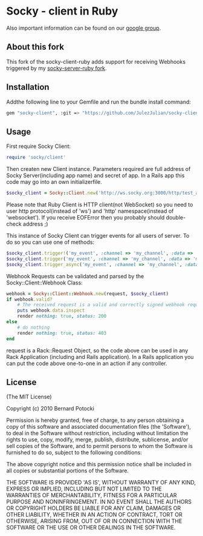 # Socky - client in Ruby

Also important information can be found on our [google group](http://groups.google.com/group/socky-users).

## About this fork
This fork of the socky-client-ruby adds support for receiving Webhooks triggered by my [socky-server-ruby fork](https://github.com/JulezJulian/socky-server-ruby).

## Installation

Addthe following line to your Gemfile and run the bundle install command:
``` bash
gem "socky-client", :git => "https://github.com/JulezJulian/socky-client-ruby.git"
```

## Usage

First require Socky Client:

``` ruby
require 'socky/client'
```

Then createn new Client instance. Parameters required are full address of Socky Server(including app name) and secret of app. In a Rails app this code may go into an own initializerfile.

``` ruby
$socky_client = Socky::Client.new('http://ws.socky.org:3000/http/test_app', 'my_secret')
```

Please note that Ruby Client is HTTP client(not WebSocket) so you need to user http protocol(instead of 'ws') and 'http' namespace(instead of 'websocket'). If you receive EOFError then you probably should double-check address ;)

This instance of Socky Client can trigger events for all users of server. To do so you can use one of methods:

``` ruby
$socky_client.trigger!('my_event', :channel => 'my_channel', :data => 'my data') # Will raise on error
$socky_client.trigger('my_event', :channel => 'my_channel', :data => 'my data') # Will return false on error
$socky_client.trigger_async('my_event', :channel => 'my_channel', :data => 'my data') # Async method
```

Webhook Requests can be validated and parsed by the Socky::Client::Webhook Class:

``` ruby
webhook = Socky::Client::Webhook.new(request, $socky_client)
if webhook.valid?
	# The received request is a valid and correctly signed webhook request. Handle the received events
	puts webhook.data.inspect
	render nothing: true, status: 200
else
	# do nothing
	render nothing: true, status: 403
end
```

request is a Rack::Request Object, so the code above can be used in any Rack Application (including and Rails application). In a Rails application you can put the code above one-to-one in an action if any controller.

## License

(The MIT License)

Copyright (c) 2010 Bernard Potocki

Permission is hereby granted, free of charge, to any person obtaining a copy of this software and associated documentation files (the 'Software'), to deal in the Software without restriction, including without limitation the rights to use, copy, modify, merge, publish, distribute, sublicense, and/or sell copies of the Software, and to permit persons to whom the Software is furnished to do so, subject to the following conditions:

The above copyright notice and this permission notice shall be included in all copies or substantial portions of the Software.

THE SOFTWARE IS PROVIDED 'AS IS', WITHOUT WARRANTY OF ANY KIND, EXPRESS OR IMPLIED, INCLUDING BUT NOT LIMITED TO THE WARRANTIES OF MERCHANTABILITY, FITNESS FOR A PARTICULAR PURPOSE AND NONINFRINGEMENT.  IN NO EVENT SHALL THE AUTHORS OR COPYRIGHT HOLDERS BE LIABLE FOR ANY CLAIM, DAMAGES OR OTHER LIABILITY, WHETHER IN AN ACTION OF CONTRACT, TORT OR OTHERWISE, ARISING FROM, OUT OF OR IN CONNECTION WITH THE SOFTWARE OR THE USE OR OTHER DEALINGS IN THE SOFTWARE.
